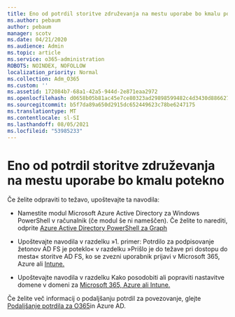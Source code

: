 ```yaml
---
title: Eno od potrdil storitve združevanja na mestu uporabe bo kmalu potekno
ms.author: pebaum
author: pebaum
manager: scotv
ms.date: 04/21/2020
ms.audience: Admin
ms.topic: article
ms.service: o365-administration
ROBOTS: NOINDEX, NOFOLLOW
localization_priority: Normal
ms.collection: Adm_O365
ms.custom: ''
ms.assetid: 172084b7-68a1-42a5-944d-2e871eaa2972
ms.openlocfilehash: d0658b05b81ac45e7ce80323ad29898599482c4d3430d886627af6e9f8d136f6
ms.sourcegitcommit: b5f7da89a650d2915dc652449623c78be6247175
ms.translationtype: MT
ms.contentlocale: sl-SI
ms.lasthandoff: 08/05/2021
ms.locfileid: "53985233"
---
```

# <a name="one-of-your-on-premises-federation-service-certificates-is-expiring"></a>Eno od potrdil storitve združevanja na mestu uporabe bo kmalu potekno

Če želite odpraviti to težavo, upoštevajte ta navodila:
  
- Namestite modul Microsoft Azure Active Directory za Windows PowerShell v računalnik (če modul še ni nameščen). Če želite to narediti, odprite [Azure Active Directory PowerShell za Graph](https://docs.microsoft.com/powershell/azure/active-directory/install-adv2?view=azureadps-2.0)
    
- Upoštevajte navodila v razdelku »1. primer: Potrdilo za podpisovanje žetonov AD FS je poteklo« v razdelku »Prišlo je do težave pri dostopu do mesta« storitve AD FS, ko se zvezni uporabnik prijavi v Microsoft 365, Azure ali [Intune.](https://support.microsoft.com/help/2713898/there-was-a-problem-accessing-the-site-error-from-ad-fs-when-a-federat)
    
- Upoštevajte navodila v razdelku Kako posodobiti ali popraviti nastavitve domene v domeni za [Microsoft 365, Azure ali Intune.](https://support.microsoft.com/help/2647048/how-to-update-or-repair-the-settings-of-a-federated-domain-in-office-3)
    
Če želite več informacij o podaljšanju potrdil za povezovanje, glejte [Podaljšanje potrdila za O365](https://docs.microsoft.com/azure/active-directory/connect/active-directory-aadconnect-o365-certs)in Azure AD.
  

